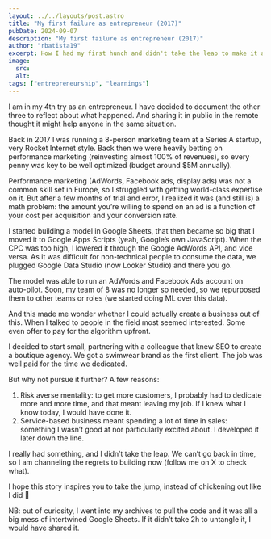 ```yaml
---
layout: ../../layouts/post.astro
title: "My first failure as entrepreneur (2017)"
pubDate: 2024-09-07
description: "My first failure as entrepreneur (2017)"
author: "rbatista19"
excerpt: How I had my first hunch and didn't take the leap to make it a reality
image:
  src: 
  alt:
tags: ["entrepreneurship", "learnings"]
---
```


I am in my 4th try as an entrepreneur. I have decided to document the other three to reflect about what happened. And sharing it in public in the remote thought it might help anyone in the same situation.

Back in 2017 I was running a 8-person marketing team at a Series A startup, very Rocket Internet style. Back then we were heavily betting on performance marketing (reinvesting almost 100% of revenues), so every penny was key to be well optimized (budget around $5M annually).

Performance marketing (AdWords, Facebook ads, display ads) was not a common skill set in Europe, so I struggled with getting world-class expertise on it. But after a few months of trial and error, I realized it was (and still is) a math problem: the amount you’re willing to spend on an ad is a function of your cost per acquisition and your conversion rate.

I started building a model in Google Sheets, that then became so big that I moved it to Google Apps Scripts (yeah, Google’s own JavaScript). When the CPC was too high, I lowered it through the Google AdWords API, and vice versa. As it was difficult for non-technical people to consume the data, we plugged Google Data Studio (now Looker Studio) and there you go.

The model was able to run an AdWords and Facebook Ads account on auto-pilot. Soon, my team of 8 was no longer so needed, so we repurposed them to other teams or roles (we started doing ML over this data).

And this made me wonder whether I could actually create a business out of this. When I talked to people in the field most seemed interested. Some even offer to pay for the algorithm upfront.

I decided to start small, partnering with a colleague that knew SEO to create a boutique agency. We got a swimwear brand as the first client. The job was well paid for the time we dedicated.

But why not pursue it further? A few reasons:

1. Risk averse mentality: to get more customers, I probably had to dedicate more and more time, and that meant leaving my job. If I knew what I know today, I would have done it.
2. Service-based business meant spending a lot of time in sales: something I wasn’t good at nor particularly excited about. I developed it later down the line.

I really had something, and I didn’t take the leap. We can’t go back in time, so I am channeling the regrets to building now (follow me on X to check what).

I hope this story inspires you to take the jump, instead of chickening out like I did 🐣

NB: out of curiosity, I went into my archives to pull the code and it was all a big mess of intertwined Google Sheets. If it didn’t take 2h to untangle it, I would have shared it.